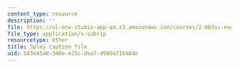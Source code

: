 ```yaml
---
content_type: resource
description: ''
file: https://ol-ocw-studio-app-qa.s3.amazonaws.com/courses/2-003sc-engineering-dynamics-fall-2011/5d3a45a8346ee25cdea7d980a716a8de_zhk9xLjrmi4.srt
file_type: application/x-subrip
resourcetype: Other
title: 3play caption file
uid: 5d3a45a8-346e-e25c-dea7-d980a716a8de
---
```

